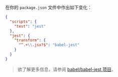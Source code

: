 在你的 `package.json` 文件中作出如下变化：

```json
{
  "scripts": {
    "test": "jest"
  },
  "jest": {
    "transform": {
      "^.+\\.jsx?$": "babel-jest"
    }
  }
}
```

<blockquote class="babel-callout babel-callout-info">
  <p>
    欲了解更多信息，请参阅 <a href="https://github.com/babel/babel-jest">babel/babel-jest 项目</a>。
  </p>
</blockquote>

